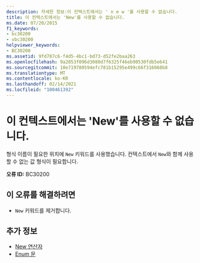 ```yaml
---
description: 자세한 정보:이 컨텍스트에서는 ' n e w '를 사용할 수 없습니다.
title: 이 컨텍스트에서는 'New'를 사용할 수 없습니다.
ms.date: 07/20/2015
f1_keywords:
- bc30200
- vbc30200
helpviewer_keywords:
- BC30200
ms.assetid: 9fd787c6-f4d5-4bc1-bd73-d52fe2baa263
ms.openlocfilehash: 9a2053f096d3080d7f6325f46eb90530fdb5e641
ms.sourcegitcommit: 10e719780594efc781b15295e499c66f316068b8
ms.translationtype: MT
ms.contentlocale: ko-KR
ms.lasthandoff: 02/14/2021
ms.locfileid: "100461392"
---
```

# <a name="new-is-not-valid-in-this-context"></a>이 컨텍스트에서는 'New'를 사용할 수 없습니다.

형식 이름이 필요한 위치에 `New` 키워드를 사용했습니다. 컨텍스트에서 `New`와 함께 사용할 수 없는 값 형식이 필요합니다.  
  
 **오류 ID:** BC30200  
  
## <a name="to-correct-this-error"></a>이 오류를 해결하려면  
  
- `New` 키워드를 제거합니다.  
  
## <a name="see-also"></a>추가 정보

- [New 연산자](../language-reference/operators/new-operator.md)
- [Enum 문](../language-reference/statements/enum-statement.md)
